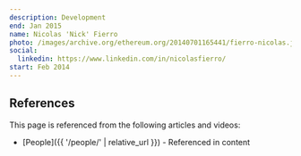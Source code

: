 ```yaml
---
description: Development
end: Jan 2015
name: Nicolas 'Nick' Fierro
photo: /images/archive.org/ethereum.org/20140701165441/fierro-nicolas.jpg
social:
  linkedin: https://www.linkedin.com/in/nicolasfierro/
start: Feb 2014
---
```


## References

This page is referenced from the following articles and videos:

- [People]({{ '/people/' | relative_url }}) - Referenced in content